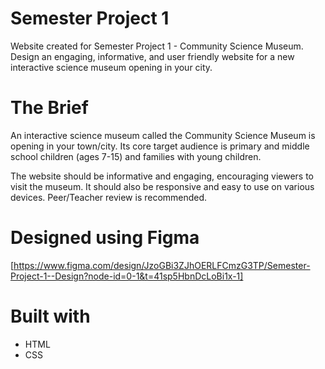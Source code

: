 # Semester Project 1
Website created for Semester Project 1 - Community Science Museum. Design an engaging, informative, and user friendly website for a new interactive science museum opening in your city.

# The Brief
An interactive science museum called the Community Science Museum is opening in your town/city. Its core target audience is primary and middle school children (ages 7-15) and families with young children.

The website should be informative and engaging, encouraging viewers to visit the museum. It should also be responsive and easy to use on various devices. Peer/Teacher review is recommended.

# Designed using Figma

[https://www.figma.com/design/JzoGBi3ZJhOERLFCmzG3TP/Semester-Project-1--Design?node-id=0-1&t=41sp5HbnDcLoBi1x-1]

# Built with

- HTML
- CSS



